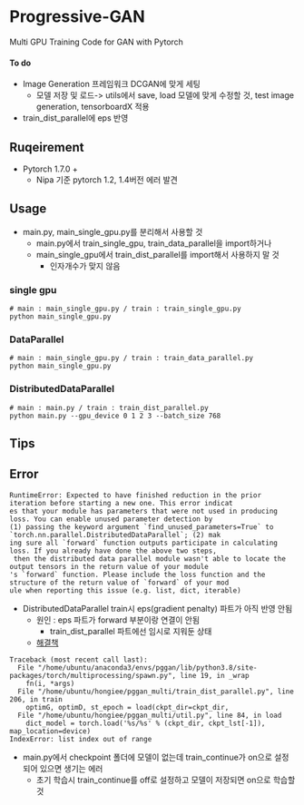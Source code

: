 # Progressive-GAN
Multi GPU Training Code for GAN with Pytorch
#### To do
- Image Generation 프레임워크 DCGAN에 맞게 세팅
  - 모델 저장 및 로드-> utils에서 save, load 모델에 맞게 수정할 것, test image generation, tensorboardX 적용
- train_dist_parallel에 eps 반영

## Ruqeirement 
- Pytorch 1.7.0 +  
  - Nipa 기준 pytorch 1.2, 1.4버전 에러 발견
  
## Usage
- main.py, main_single_gpu.py를 분리해서 사용할 것 
  - main.py에서 train_single_gpu, train_data_parallel을 import하거나
  - main_single_gpu에서 train_dist_parallel를 import해서 사용하지 말 것
    - 인자개수가 맞지 않음

### single gpu
```
# main : main_single_gpu.py / train : train_single_gpu.py
python main_single_gpu.py 
```

### DataParallel
```
# main : main_single_gpu.py / train : train_data_parallel.py
python main_single_gpu.py
```

### DistributedDataParallel
```
# main : main.py / train : train_dist_parallel.py
python main.py --gpu_device 0 1 2 3 --batch_size 768
```

## Tips

## Error

```
RuntimeError: Expected to have finished reduction in the prior iteration before starting a new one. This error indicat
es that your module has parameters that were not used in producing loss. You can enable unused parameter detection by 
(1) passing the keyword argument `find_unused_parameters=True` to `torch.nn.parallel.DistributedDataParallel`; (2) mak
ing sure all `forward` function outputs participate in calculating loss. If you already have done the above two steps,
 then the distributed data parallel module wasn't able to locate the output tensors in the return value of your module
's `forward` function. Please include the loss function and the structure of the return value of `forward` of your mod
ule when reporting this issue (e.g. list, dict, iterable)
``` 

- DistributedDataParallel train시 eps(gradient penalty) 파트가 아직 반영 안됨
  - 원인 : eps 파트가 forward 부분이랑 연결이 안됨
    -  train_dist_parallel 파트에선 임시로 지워둔 상태
  - [해결책](https://study-grow.tistory.com/entry/pytorch-%EC%97%90%EB%9F%AC-DistributedDataParallel-%EC%97%90%EB%9F%AC) 


```
Traceback (most recent call last):
  File "/home/ubuntu/anaconda3/envs/pggan/lib/python3.8/site-packages/torch/multiprocessing/spawn.py", line 19, in _wrap
    fn(i, *args)
  File "/home/ubuntu/hongiee/pggan_multi/train_dist_parallel.py", line 206, in train
    optimG, optimD, st_epoch = load(ckpt_dir=ckpt_dir,
  File "/home/ubuntu/hongiee/pggan_multi/util.py", line 84, in load
    dict_model = torch.load('%s/%s' % (ckpt_dir, ckpt_lst[-1]), map_location=device)
IndexError: list index out of range
```
- main.py에서 checkpoint 폴더에 모델이 없는데  train_continue가 on으로 설정되어 있으면 생기는 에러
  - 초기 학습시 train_continue를 off로 설정하고 모델이 저장되면 on으로 학습할 것
